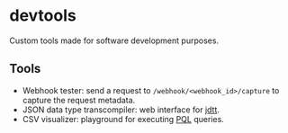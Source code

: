 # devtools

Custom tools made for software development purposes.

## Tools

- Webhook tester: send a request to `/webhook/<webhook_id>/capture` to capture the request metadata.
- JSON data type transcompiler: web interface for [jdtt](https://github.com/joeyshi12/json-data-type-transcompiler).
- CSV visualizer: playground for executing [PQL](https://github.com/joeyshi12/pql-parser) queries.
